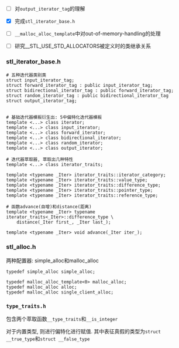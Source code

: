 
- [ ] 对`output_iterator_tag`的理解
- [x] 完成`stl_iterator_base.h`
- [ ] `__malloc_alloc_template`中对out-of-memory-handling的处理
- [ ] 研究__STL_USE_STD_ALLOCATORS被定义时的类继承关系





### stl_iterator_base.h

```
# 五种迭代器类别类
struct input_iterator_tag;
struct forward_iterator_tag : public input_iterator_tag;
struct bidirectional_iterator_tag : public forward_iterator_tag;
struct random_iterator_tag : public bidirectional_iterator_tag
struct output_iterator_tag;


# 基础迭代器模板衍生出: 5中偏特化迭代器模板
template <...> class iterator;
template <...> class input_iterator;
template <...> class forward_iterator;
template <...> class bidirectional_iterator;
template <...> class random_iterator;
template <...> class output_iterator;

# 迭代器萃取器, 萃取出几种特性
template <...> class iterator_traits;

template <typename _Iter> iterator_traits::iterator_category;
template <typename _Iter> iterator_traits::value_type;
template <typename _Iter> iterator_traits::difference_type;
template <typename _Iter> iterator_traits::pointer_type;
template <typename _Iter> iterator_traits::reference_type;

# 函数advance(自增)和distance(距离)
template <typename _Iter> typename iterator_traits<_Iter>::difference_type \
    distance(_Iter first_, _Iter last_);

template <typename _Iter> void advance(_Iter iter_);

```

### stl_alloc.h

两种配置器: simple_alloc和malloc_alloc

```
typedef simple_alloc simple_alloc;

typedef malloc_alloc_template<0> malloc_alloc;
typedef malloc_alloc alloc;
typedef malloc_alloc single_client_alloc;
```

### `type_traits.h`

包含两个萃取函数`__type_traits`和`__is_integer`

对于内置类型, 则进行偏特化进行赋值. 其中表征真假的类型为`struct __true_type`和`struct __false_type`
